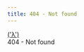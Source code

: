 ```yaml
---
title: 404 - Not found
---
```


<div id="not_found">
  <div id="not_found_upper">
      <a href="/index.html">('λ')</a>
  </div>
  <div id="not_found_lower">
      404 - Not found
  </div>
</div>
